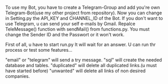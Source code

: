 To use my Bot, you have to create a Telegram-Group and add you're own Telegram-Bot(use my other project from repository). Now you can change in Setting.py the API_KEY and CHANNEL_ID of the Bot. 
If you don't want to use Telegram, u can send your self e-mails by Gmail. Repalce TeleMessage() function with sendMail() from functions.py. You must change the Sender ID and the Passwort or it won't work. 

First of all, u have to start run.py
It will wait for an answer. U can run thr process or test some features...

"email" or "telegram" will send a try message.
"sql" will create the needed database and tables.
"duplicated" will delete all duplicated links.(u must have started before)
"unwanted" will delete all links of non desired companies.
